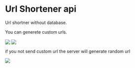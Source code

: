 # Url Shortener api

<div>
  Url shortner without database.
  
  You can generete custom urls.
  
  <img align="center" src="https://i.imgur.com/lNtEjbW.png">
  
  <img align="center" src="https://i.imgur.com/lK2DNQ0.gif">
  
  <br>
  
  if you not send custom url the server will generate random url
  <br>
  
  <img align="center" src="https://i.imgur.com/JjAhNPf.png">
</div>
